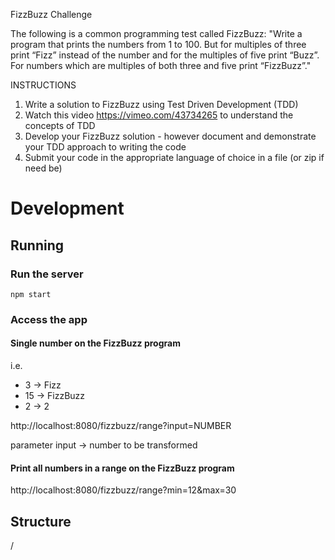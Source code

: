 FizzBuzz Challenge

The following is a common programming test called FizzBuzz:
"Write a program that prints the numbers from 1 to 100. But for multiples of three print “Fizz”
instead of the number and for the multiples of five print “Buzz”. For numbers which are
multiples of both three and five print “FizzBuzz”."

INSTRUCTIONS
1. Write a solution to FizzBuzz using Test Driven Development (TDD)
2. Watch this video https://vimeo.com/43734265 to understand the concepts of TDD
3. Develop your FizzBuzz solution - however document and demonstrate your TDD
   approach to writing the code
4. Submit your code in the appropriate language of choice in a file (or zip if need be)

# Development

## Running

### Run the server 

```shell
npm start
```

### Access the app

#### Single number on the FizzBuzz program

i.e. 
- 3 -> Fizz 
- 15 -> FizzBuzz
- 2 -> 2

http://localhost:8080/fizzbuzz/range?input=NUMBER

parameter input -> number to be transformed

#### Print all numbers in a range on the FizzBuzz program

http://localhost:8080/fizzbuzz/range?min=12&max=30

## Structure

/ 

